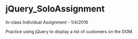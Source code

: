 # jQuery_SoloAssignment

In-class Individual Assignment - 
1/4/2016

Practice using jQuery to display a list of customers on the DOM.
